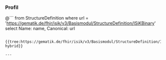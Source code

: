 ### Profil

@```
from StructureDefinition where url = 'https://gematik.de/fhir/isik/v3/Basismodul/StructureDefinition/ISiKBinary' select Name: name, Canonical: url
```

{{tree:https://gematik.de/fhir/isik/v3/Basismodul/StructureDefinition/ISiKBinary, hybrid}}

---